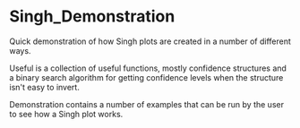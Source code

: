 # Singh_Demonstration

Quick demonstration of how Singh plots are created in a number of different ways.

Useful is a collection of useful functions, mostly confidence structures and a binary search algorithm for getting confidence levels when the structure isn't easy to invert.

Demonstration contains a number of examples that can be run by the user to see how a Singh plot works.
